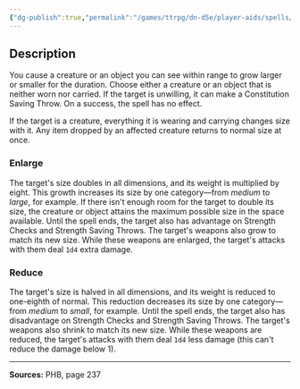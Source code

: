 ```yaml
---
{"dg-publish":true,"permalink":"/games/ttrpg/dn-d5e/player-aids/spells/level-2/enlarge-reduce/","tags":["TTRPG/DND/5e","verbal","somatic","material","concentration","Spell"],"noteIcon":""}
---
```



## Description
You cause a creature or an object you can see within range to grow larger or smaller for the duration.
Choose either a creature or an object that is neither worn nor carried.
If the target is unwilling, it can make a Constitution Saving Throw.
On a success, the spell has no effect.

If the target is a creature, everything it is wearing and carrying changes size with it.
Any item dropped by an affected creature returns to normal size at once.

### Enlarge
The target's size doubles in all dimensions, and its weight is multiplied by eight.
This growth increases its size by one category—from *medium* to *large*, for example.
If there isn't enough room for the target to double its size, the creature or object attains the maximum possible size in the space available.
Until the spell ends, the target also has advantage on Strength Checks and Strength Saving Throws.
The target's weapons also grow to match its new size.
While these weapons are enlarged, the target's attacks with them deal `1d4` extra damage.

### Reduce
The target's size is halved in all dimensions, and its weight is reduced to one-eighth of normal.
This reduction decreases its size by one category—from *medium* to *small*, for example.
Until the spell ends, the target also has disadvantage on Strength Checks and Strength Saving Throws.
The target's weapons also shrink to match its new size.
While these weapons are reduced, the target's attacks with them deal `1d4` less damage (this can't reduce the damage below 1).

---

**Sources:** PHB, page 237
